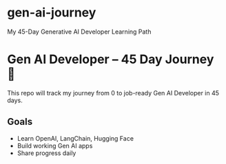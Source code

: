 # gen-ai-journey
My 45-Day Generative AI Developer Learning Path
# Gen AI Developer – 45 Day Journey 🚀

This repo will track my journey from 0 to job-ready Gen AI Developer in 45 days.

## Goals
- Learn OpenAI, LangChain, Hugging Face
- Build working Gen AI apps
- Share progress daily

